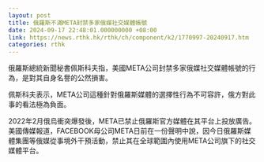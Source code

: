 ```yaml
---
layout: post
title: 俄羅斯不滿META封禁多家俄媒社交媒體帳號
date: 2024-09-17 22:48:01.000000000 +08:00
link: https://news.rthk.hk/rthk/ch/component/k2/1770997-20240917.htm
categories: rthk
---
```


俄羅斯總統新聞秘書佩斯科夫指，美國META公司封禁多家俄媒社交媒體帳號的行為，是對其自身名譽的公然損害。

佩斯科夫表示，META公司這種針對俄羅斯媒體的選擇性行為不可容許，俄方對此事的看法極為負面。

2022年2月俄烏衝突爆發後，META已禁止俄羅斯官方媒體在其平台上投放廣告。美國傳媒報道，FACEBOOK母公司META日前在一份聲明中說，因今日俄羅斯媒體集團等俄媒從事境外干預活動，禁止其在全球範圍內使用META公司旗下的社交媒體平台。
